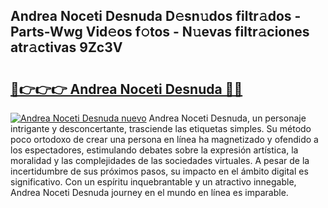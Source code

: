 ## Andrea Noceti Desnuda D𝚎sn𝚞dos filtr𝚊dos - Parts-Wwg Vid𝚎os f𝚘tos - N𝚞evas filtr𝚊ciones atr𝚊ctivas 9Zc3V

# <h2><a href="http://mb0ufs.tromn.icu/?c=Andrea+Noceti+Desnuda">🔗👉👉👉 Andrea Noceti Desnuda 🔗🔗</a></h2>

[![Andrea Noceti Desnuda nuevo](https://i.imgur.com/pEAQMta.gif)](http://mb0ufs.tromn.icu/?c=Andrea+Noceti+Desnuda)
Andrea Noceti Desnuda, un personaje intrigante y desconcertante, trasciende las etiquetas simples. Su método poco ortodoxo de crear una persona en línea ha magnetizado y ofendido a los espectadores, estimulando debates sobre la expresión artística, la moralidad y las complejidades de las sociedades virtuales. A pesar de la incertidumbre de sus próximos pasos, su impacto en el ámbito digital es significativo. Con un espíritu inquebrantable y un atractivo innegable, Andrea Noceti Desnuda journey en el mundo en línea es imparable.
